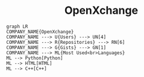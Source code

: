 <h1 align="center">OpenXchange</h1>

```mermaid
graph LR
COMPANY_NAME{OpenXchange}
COMPANY_NAME ---> U{Users} ---> UN[4]
COMPANY_NAME ---> R{Repositories} ---> RN[6]
COMPANY_NAME ---> G{Gists} ---> GN[1]
COMPANY_NAME ---> ML{Most Used<br>Languages}
ML --> Python[Python]
ML --> HTML[HTML]
ML --> C++[C++]
```
